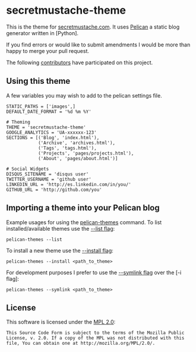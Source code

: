 secretmustache-theme
===================

This is the theme for [secretmustache.com]. It uses [Pelican] a static blog generator written in [Python].

If you find errors or would like to submit amendments I would be more than happy to merge your pull request.

The following [contributors] have participated on this project.

Using this theme
----------------
A few variables you may wish to add to the pelican settings file.

    STATIC_PATHS = ['images',]
    DEFAULT_DATE_FORMAT = '%d %m %Y'

    # Theming
    THEME = 'secretmustache-theme'
    GOOGLE_ANALYTICS = 'UA-xxxxxx-123'
    SECTIONS = [('Blog', 'index.html'),
                ('Archive', 'archives.html'),
                ('Tags', 'tags.html'),
                ('Projects', 'pages/projects.html'),
                ('About', 'pages/about.html')]

    # Social Widgets
    DISQUS_SITENAME = 'disqus user'
    TWITTER_USERNAME = 'github user'
    LINKEDIN_URL = 'http://es.linkedin.com/in/you/'
    GITHUB_URL = 'http://github.com/you'

Importing a theme into your Pelican blog
----------------------------------------
Example usages for using the [pelican-themes] command.
To list installed/available themes use the [--list flag]:

    pelican-themes --list 

To install a new theme use the [--install flag]:

    pelican-themes --install <path_to_theme>

For development purposes I prefer to use the [--symlink flag] over the [-i flag]:

    pelican-themes --symlink <path_to_theme>

License
-------
This software is licensed under the [MPL 2.0]:

    This Source Code Form is subject to the terms of the Mozilla Public
    License, v. 2.0. If a copy of the MPL was not distributed with this
    file, You can obtain one at http://mozilla.org/MPL/2.0/.


[secretmustache.com]: http:www.secretmustache.com/
[Pelican]: https://github.com/getpelican/pelican
[contributors]: https://github.com/m8ttyb/secretmustache-theme/contributors
[pelican-themes]: http://pelican.readthedocs.org/en/2.7.2/pelican-themes.html
[--list flag]: http://pelican.readthedocs.org/en/2.7.2/pelican-themes.html#listing-the-installed-themes
[--install flag]: http://pelican.readthedocs.org/en/2.7.2/pelican-themes.html#installing-themes
[--symlink flag]: http://pelican.readthedocs.org/en/2.7.2/pelican-themes.html#creating-symbolic-links
[MPL 2.0]: http://www.mozilla.org/MPL/2.0/